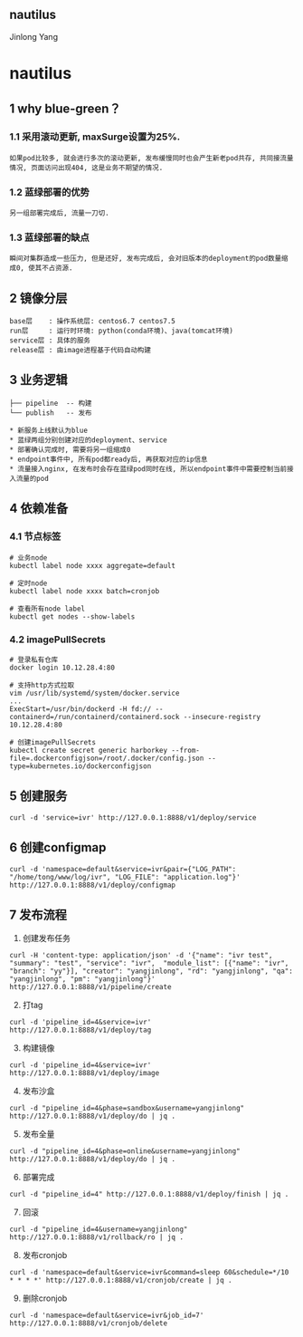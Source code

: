 nautilus
-------------
Jinlong Yang

# nautilus

## 1 why blue-green？

### 1.1 采用滚动更新, maxSurge设置为25%.

    如果pod比较多, 就会进行多次的滚动更新, 发布缓慢同时也会产生新老pod共存, 共同接流量情况, 页面访问出现404, 这是业务不期望的情况.

### 1.2 蓝绿部署的优势

    另一组部署完成后, 流量一刀切.

### 1.3 蓝绿部署的缺点

    瞬间对集群造成一些压力, 但是还好, 发布完成后, 会对旧版本的deployment的pod数量缩成0, 使其不占资源.


## 2 镜像分层

    base层    : 操作系统层: centos6.7 centos7.5
    run层     : 运行时环境: python(conda环境)、java(tomcat环境)
    service层 : 具体的服务
    release层 : 由image进程基于代码自动构建


## 3 业务逻辑

    ├── pipeline  -- 构建
    └── publish   -- 发布

    * 新服务上线默认为blue
    * 蓝绿两组分别创建对应的deployment、service
    * 部署确认完成时, 需要将另一组缩成0
    * endpoint事件中, 所有pod都ready后, 再获取对应的ip信息
    * 流量接入nginx, 在发布时会存在蓝绿pod同时在线, 所以endpoint事件中需要控制当前接入流量的pod


## 4 依赖准备

### 4.1 节点标签

```
# 业务node
kubectl label node xxxx aggregate=default

# 定时node
kubectl label node xxxx batch=cronjob

# 查看所有node label
kubectl get nodes --show-labels
```

### 4.2 imagePullSecrets

```
# 登录私有仓库
docker login 10.12.28.4:80

# 支持http方式拉取
vim /usr/lib/systemd/system/docker.service
...
ExecStart=/usr/bin/dockerd -H fd:// --containerd=/run/containerd/containerd.sock --insecure-registry 10.12.28.4:80

# 创建imagePullSecrets
kubectl create secret generic harborkey --from-file=.dockerconfigjson=/root/.docker/config.json --type=kubernetes.io/dockerconfigjson
```

## 5 创建服务

```
curl -d 'service=ivr' http://127.0.0.1:8888/v1/deploy/service
```


## 6 创建configmap

```
curl -d 'namespace=default&service=ivr&pair={"LOG_PATH": "/home/tong/www/log/ivr", "LOG_FILE": "application.log"}' http://127.0.0.1:8888/v1/deploy/configmap
```


## 7 发布流程

1) 创建发布任务

```
curl -H 'content-type: application/json' -d '{"name": "ivr test", "summary": "test", "service": "ivr",  "module_list": [{"name": "ivr", "branch": "yy"}], "creator": "yangjinlong", "rd": "yangjinlong", "qa": "yangjinlong", "pm": "yangjinlong"}' http://127.0.0.1:8888/v1/pipeline/create
```

2) 打tag

```
curl -d 'pipeline_id=4&service=ivr' http://127.0.0.1:8888/v1/deploy/tag
```

3) 构建镜像

```
curl -d 'pipeline_id=4&service=ivr' http://127.0.0.1:8888/v1/deploy/image
```

4) 发布沙盒

```
curl -d "pipeline_id=4&phase=sandbox&username=yangjinlong" http://127.0.0.1:8888/v1/deploy/do | jq .
```

5) 发布全量

```
curl -d "pipeline_id=4&phase=online&username=yangjinlong" http://127.0.0.1:8888/v1/deploy/do | jq .
```

6) 部署完成

```
curl -d "pipeline_id=4" http://127.0.0.1:8888/v1/deploy/finish | jq .
```

7) 回滚

```
curl -d "pipeline_id=4&username=yangjinlong" http://127.0.0.1:8888/v1/rollback/ro | jq .
```

8) 发布cronjob

```
curl -d 'namespace=default&service=ivr&command=sleep 60&schedule=*/10 * * * *' http://127.0.0.1:8888/v1/cronjob/create | jq .
```

9) 删除cronjob

```
curl -d 'namespace=default&service=ivr&job_id=7' http://127.0.0.1:8888/v1/cronjob/delete
```

